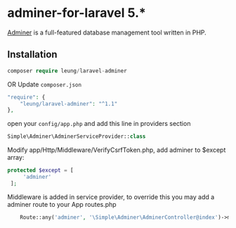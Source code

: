 # adminer-for-laravel 5.*
[Adminer](https://www.adminer.org) is a full-featured database management tool written in PHP.

## Installation
```php
composer require leung/laravel-adminer
```
OR
Update `composer.json`
```php
"require": {
    "leung/laravel-adminer": "^1.1"
},
```

open your `config/app.php` and add this line in providers section
```php
Simple\Adminer\AdminerServiceProvider::class
```

Modify app/Http/Middleware/VerifyCsrfToken.php, add adminer to $except array:
```php
protected $except = [
     'adminer'
 ];
 ```
Middleware is added in service provider, to override this you may add a adminer route to your App routes.php
```php
    Route::any('adminer', '\Simple\Adminer\AdminerController@index')->middleware('custom_middleware'); // where you defined your middleware in app/Http/Kernel.php
```
